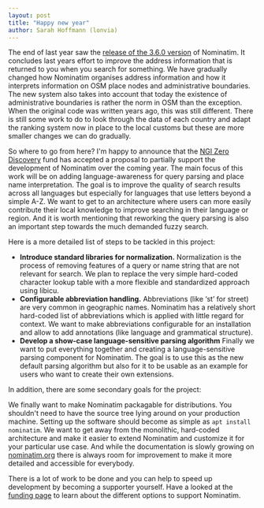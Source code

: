 ```yaml
---
layout: post
title: "Happy new year"
author: Sarah Hoffmann (lonvia)
---
```


The end of last year saw the [release of the 3.6.0 version](https://github.com/osm-search/Nominatim/releases/tag/v3.6.0)
of Nominatim. It concludes
last years effort to improve the address information that is returned to you
when you search for something. We have gradually changed how Nominatim
organises address information and how it interprets information on OSM place
nodes and administrative boundaries. The new system also takes into account
that today the existence of administrative boundaries is rather the norm in OSM
than the exception. When the original code was written years ago, this was
still different. There is still some work to do to look through the data
of each country and adapt the ranking system now in place to the local customs
but these are more smaller changes we can do gradually.

So where to go from here? I'm happy to announce that the
[NGI Zero Discovery](https://nlnet.nl/thema/NGIZeroDiscovery.html) fund has
accepted a proposal to partially support the development of Nominatim over
the coming year. The main focus of this work will be on adding language-awareness
for query parsing and place name interpretation. The goal is to improve the
quality of search results across all languages but especially for languages
that use letters beyond a simple A-Z. We want to get to an architecture where users
can more easily contribute their local knowledge to improve searching in their
language or region. And it is worth mentioning that reworking the query parsing
is also an important step towards the much demanded fuzzy search.

Here is a more detailed list of steps to be tackled in this project:

* __Introduce standard libraries for normalization.__ Normalization is the
  process of removing features of a query or name string that are not relevant
  for search. We plan to replace the very simple hard-coded character lookup
  table with a more flexible and standardized approach using libicu.
* __Configurable abbreviation handling.__ Abbreviations (like ‘st’ for street)
  are very common in geographic names. Nominatim has a relatively short
  hard-coded list of abbreviations which is applied with little regard for
  context. We want to make abbreviations configurable for an installation and
  allow to add annotations (like language and grammatical structure).
* __Develop a show-case language-sensitive parsing algorithm__
  Finally we want to put everything together and creating a language-sensitive
  parsing component for Nominatim. The goal is to use this as the new default
  parsing algorithm but also for it to be usable as an example for users who want
  to create their own extensions.

In addition, there are some secondary goals for the project:

We finally want to make Nominatim packagable for distributions. You shouldn't need to
have the source tree lying around on your production machine. Setting up the
software should become as simple as `apt install nominatim`.
We want to get away from the monolithic, hard-coded architecture and make it
easier to extend Nominatim and customize it for your particular use case.
And while the documentation is slowly growing on [nominatim.org](https://nominatim.org)
there is always room for improvement to make it more detailed and accessible for
everybody.

There is a lot of work to be done and you can help to speed up development by
becoming a supporter yourself. Have a looked at the [funding page](/funding)
to learn about the different options to support Nominatim.
